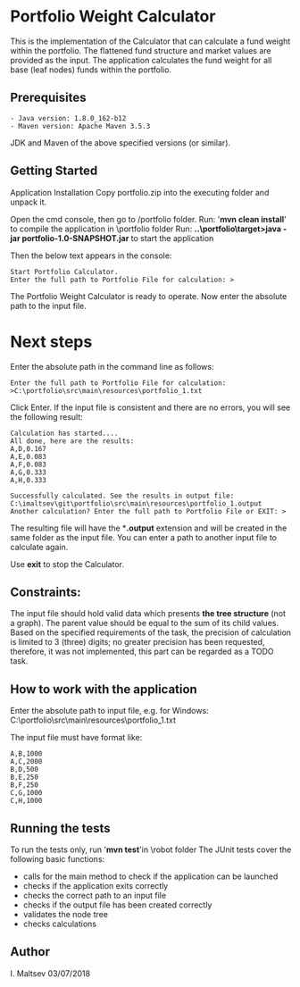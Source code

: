 # Portfolio Weight Calculator

This is the implementation of the Calculator that can calculate a fund weight within the 
portfolio. The flattened fund structure and market values are provided as the input. 
The application calculates the fund weight for all base (leaf nodes) funds within the portfolio.

## Prerequisites

    - Java version: 1.8.0_162-b12
    - Maven version: Apache Maven 3.5.3
JDK and Maven of the above specified versions (or similar).

## Getting Started

Application Installation
Copy portfolio.zip into the executing folder and unpack it.

Open the cmd console, then go to /portfolio folder. 
Run: '**mvn clean install**' to compile the application in \portfolio folder
Run: **..\portfolio\target>java -jar portfolio-1.0-SNAPSHOT.jar** to start the application  

Then the below text appears in the console:

    Start Portfolio Calculator.
    Enter the full path to Portfolio File for calculation: >

The Portfolio Weight Calculator is ready to operate. 
Now enter the absolute path to the input file.

# Next steps

Enter the absolute path in the command line as follows: 

    Enter the full path to Portfolio File for calculation: 
    >C:\portfolio\src\main\resources\portfolio_1.txt

Click Enter. If the input file is consistent and there are no errors,
 you will see the following result:

    Calculation has started....
    All done, here are the results:
    A,D,0.167
    A,E,0.083
    A,F,0.083
    A,G,0.333
    A,H,0.333
    
    Successfully calculated. See the results in output file: 
    C:\imaltsev\git\portfolio\src\main\resources\portfolio_1.output
    Another calculation? Enter the full path to Portfolio File or EXIT: >

The resulting file will have the ***.output** extension and will be created 
in the same folder as the input file. You can enter a path to another input file 
to calculate again.
    
Use **exit** to stop the Calculator.

## Constraints:

The input file should hold valid data which presents **the tree structure** (not a graph).
The parent value should be equal to the sum of its child values.
Based on the specified requirements of the task, the precision of calculation 
is limited to 3 (three) digits; no greater precision has been requested,
therefore, it was not implemented, this part can be regarded as a TODO task.

## How to work with the application

Enter the absolute path to input file, e.g. for Windows: 
    C:\portfolio\src\main\resources\portfolio_1.txt

The input file must have format like:
    
    A,B,1000
    A,C,2000
    B,D,500
    B,E,250
    B,F,250
    C,G,1000
    C,H,1000

## Running the tests

To run the tests only, run '**mvn test**'in \robot folder 
The JUnit tests cover the following basic functions:
- calls for the main method to check if the application can be launched
- checks if the application exits correctly
- checks the correct path to an input file
- checks if the output file has been created correctly
- validates the node tree
- checks calculations

## Author

I. Maltsev
03/07/2018
